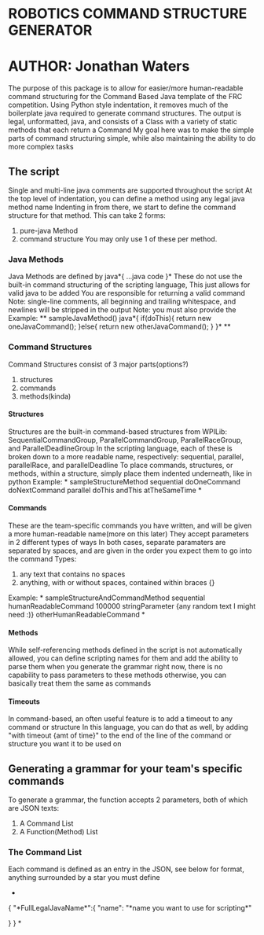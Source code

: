 # ROBOTICS COMMAND STRUCTURE GENERATOR
# AUTHOR: Jonathan Waters

The purpose of this package is to allow for easier/more human-readable command structuring for the Command Based Java template of the FRC competition.
Using Python style indentation, it removes much of the boilerplate java required to generate command structures.
The output is legal, unformatted, java, and consists of a Class with a variety of static methods that each return a Command
My goal here was to make the simple parts of command structuring simple, while also maintaining the ability to do more complex tasks


## The script
Single and multi-line java comments are supported throughout the script
At the top level of indentation, you can define a method using any legal java method name
Indenting in from there, we start to define the command structure for that method. This can take 2 forms:
1. pure-java Method
2. command structure
You may only use 1 of these per method.

### Java Methods
Java Methods are defined by java\*{ ...java code }\*
These do not use the built-in command structuring of the scripting language,
This just allows for valid java to be added
You are responsible for returning a valid command
Note: single-line comments, all beginning and trailing whitespace, and newlines will be stripped in the output
Note: you must also provide the 
Example:
**
sampleJavaMethod()
	java\*{
		if(doThis){
			return new oneJavaCommand();
		}else{
			return new otherJavaCommand();
		}
	}\*
**

### Command Structures

Command Structures consist of 3 major parts(options?)
1. structures
2. commands
3. methods(kinda)

#### Structures
Structures are the built-in command-based structures from WPILib: SequentialCommandGroup, ParallelCommandGroup, ParallelRaceGroup, and ParallelDeadlineGroup
In the scripting language, each of these is broken down to a more readable name, respectively: sequential, parallel, parallelRace, and parallelDeadline
To place commands, structures, or methods, within a structure, simply place them indented underneath, like in python
Example:
*
sampleStructureMethod
	sequential
		doOneCommand
		doNextCommand
		parallel
			doThis
			andThis
			atTheSameTime
*

#### Commands
These are the team-specific commands you have written, and will be given a more human-readable name(more on this later)
They accept parameters in 2 different types of ways
In both cases, separate paramaters are separated by spaces, and are given in the order you expect them to go into the command
Types:
1. any text that contains no spaces
2. anything, with or without spaces, contained within braces {}

Example:
*
sampleStructureAndCommandMethod
	sequential
		humanReadableCommand 100000 stringParameter {any random text I might need :)}
		otherHumanReadableCommand
*

#### Methods
While self-referencing methods defined in the script is not automatically allowed, you can define scripting names for them
and add the ability to parse them when you generate the grammar
right now, there is no capability to pass parameters to these methods
otherwise, you can basically treat them the same as commands

#### Timeouts
In command-based, an often useful feature is to add a timeout to any command or structure
In this language, you can do that as well, by adding "with timeout {amt of time}" to the end of the line of the command or structure you want it to be used on

## Generating a grammar for your team's specific commands
To generate a grammar, the function accepts 2 parameters, both of which are JSON texts:
1. A Command List
2. A Function(Method) List

### The Command List
Each command is defined as an entry in the JSON, see below for format, anything surrounded by a star you must define

*
{
"\*FullLegalJavaName\*":{
	"name": "\*name you want to use for scripting\*"
	
	
}
}
*
